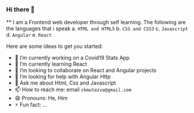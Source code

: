 ### Hi there 👋


** I am a Frontend web developer through self learning. 
The following are the languages that i speak
a. `HTML and HTML5`
b. `CSS and CSS3`
c. `Javascript`
d. `Angular`
e.  `React`

Here are some ideas to get you started:

- 🔭 I’m currently working on a Covid19 Stats App
- 🌱 I’m currently learning React
- 👯 I’m looking to collaborate on React and Angular projects
- 🤔 I’m looking for help with Angular Http 
- 💬 Ask me about Html, Css and Javascript
- 📫 How to reach me: email `ckmutezva@gmail.com`
- 😄 Pronouns: He, Him
- ⚡ Fun fact: ...

